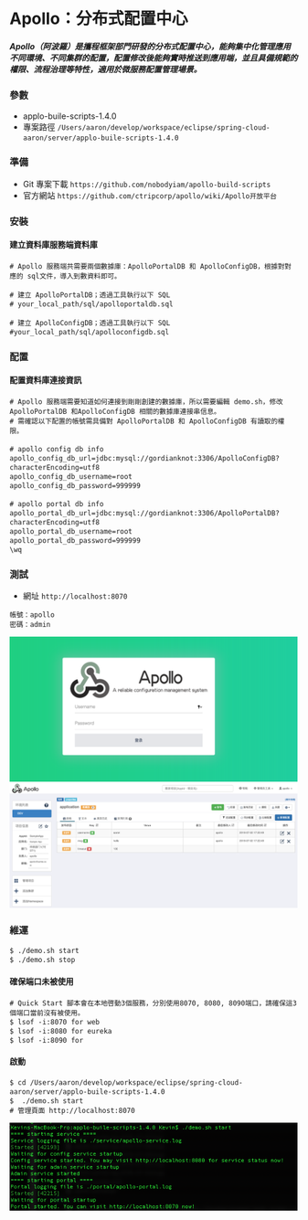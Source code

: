 # Apollo：分布式配置中心

##### Apollo（阿波羅）是攜程框架部門研發的分布式配置中心，能夠集中化管理應用不同環境、不同集群的配置，配置修改後能夠實時推送到應用端，並且具備規範的權限、流程治理等特性，適用於微服務配置管理場景。

### 參數
- applo-buile-scripts-1.4.0
- 專案路徑
`/Users/aaron/develop/workspace/eclipse/spring-cloud-aaron/server/applo-buile-scripts-1.4.0 `

### 準備
- Git 專案下載
`https://github.com/nobodyiam/apollo-build-scripts`
- 官方網站
`https://github.com/ctripcorp/apollo/wiki/Apollo开放平台`


### 安裝
#### 建立資料庫服務端資料庫
```
# Apollo 服務端共需要兩個數據庫：ApolloPortalDB 和 ApolloConfigDB，根據對對應的 sql文件，導入到數資料即可。

# 建立 ApolloPortalDB；透過工具執行以下 SQL
# your_local_path/sql/apolloportaldb.sql

# 建立 ApolloConfigDB；透過工具執行以下 SQL
#your_local_path/sql/apolloconfigdb.sql
```
### 配置
#### 配置資料庫連接資訊
```
# Apollo 服務端需要知道如何連接到剛剛創建的數據庫，所以需要編輯 demo.sh，修改ApolloPortalDB 和ApolloConfigDB 相關的數據庫連接串信息。
# 需確認以下配置的帳號需具備對 ApolloPortalDB 和 ApolloConfigDB 有讀取的權限。

# apollo config db info
apollo_config_db_url=jdbc:mysql://gordianknot:3306/ApolloConfigDB?characterEncoding=utf8
apollo_config_db_username=root
apollo_config_db_password=999999

# apollo portal db info
apollo_portal_db_url=jdbc:mysql://gordianknot:3306/ApolloPortalDB?characterEncoding=utf8
apollo_portal_db_username=root
apollo_portal_db_password=999999
\wq
```

### 測試
- 網址 
`http://localhost:8070`
```
帳號：apollo
密碼：admin
```
![511580d5befc18b2b1e35013209cd647](imgs/1199FB4C-4152-4C78-B5FE-3D8B03320173.png)
![d0adbe5122d4edb0e39bf643fde38d17](imgs/A875929A-8240-43D2-8057-E7AA6554693C.png)

### 維運
```
$ ./demo.sh start
$ ./demo.sh stop
```

#### 確保端口未被使用
```
# Quick Start 腳本會在本地啓動3個服務，分別使用8070, 8080, 8090端口，請確保這3個端口當前沒有被使用。
$ lsof -i:8070 for web
$ lsof -i:8080 for eureka
$ lsof -i:8090 for 
```
#### 啟動
```
$ cd /Users/aaron/develop/workspace/eclipse/spring-cloud-aaron/server/applo-buile-scripts-1.4.0
$  ./demo.sh start
# 管理頁面 http://localhost:8070
```
![1dc7ca3e0fee63649c438734aa61200d](imgs/CBEC34BC-A5EC-4FFB-8F63-0BB5863D7ADC.png)
